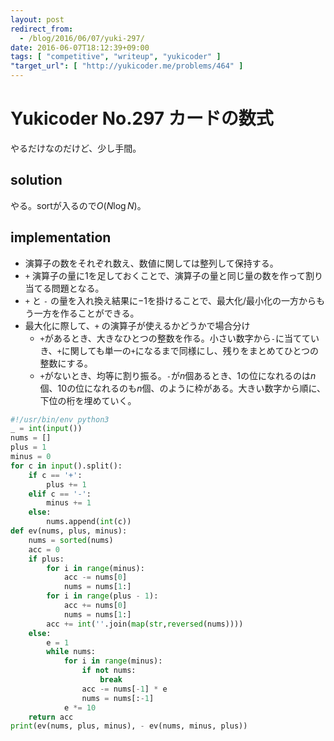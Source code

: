 ```yaml
---
layout: post
redirect_from:
  - /blog/2016/06/07/yuki-297/
date: 2016-06-07T18:12:39+09:00
tags: [ "competitive", "writeup", "yukicoder" ]
"target_url": [ "http://yukicoder.me/problems/464" ]
---
```


# Yukicoder No.297 カードの数式

やるだけなのだけど、少し手間。

## solution

やる。sortが入るので$O(N \log N)$。

## implementation

-   演算子の数をそれぞれ数え、数値に関しては整列して保持する。
-   `+` 演算子の量に$1$を足しておくことで、演算子の量と同じ量の数を作って割り当てる問題となる。
-   `+` と `-` の量を入れ換え結果に$-1$を掛けることで、最大化/最小化の一方からもう一方を作ることができる。
-   最大化に際して、`+` の演算子が使えるかどうかで場合分け
    -   `+`があるとき、大きなひとつの整数を作る。小さい数字から`-`に当てていき、`+`に関しても単一の`+`になるまで同様にし、残りをまとめてひとつの整数にする。
    -   `+`がないとき、均等に割り振る。`-`が$n$個あるとき、$1$の位になれるのは$n$個、$10$の位になれるのも$n$個、のように枠がある。大きい数字から順に、下位の桁を埋めていく。

``` python
#!/usr/bin/env python3
_ = int(input())
nums = []
plus = 1
minus = 0
for c in input().split():
    if c == '+':
        plus += 1
    elif c == '-':
        minus += 1
    else:
        nums.append(int(c))
def ev(nums, plus, minus):
    nums = sorted(nums)
    acc = 0
    if plus:
        for i in range(minus):
            acc -= nums[0]
            nums = nums[1:]
        for i in range(plus - 1):
            acc += nums[0]
            nums = nums[1:]
        acc += int(''.join(map(str,reversed(nums))))
    else:
        e = 1
        while nums:
            for i in range(minus):
                if not nums:
                    break
                acc -= nums[-1] * e
                nums = nums[:-1]
            e *= 10
    return acc
print(ev(nums, plus, minus), - ev(nums, minus, plus))
```
